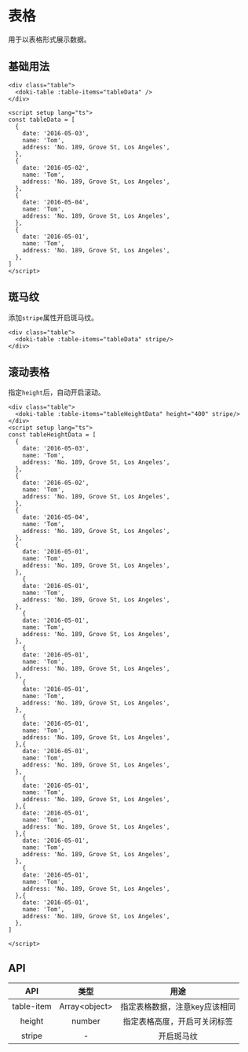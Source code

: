 # 表格

用于以表格形式展示数据。

## 基础用法

```vue
<div class="table">
  <doki-table :table-items="tableData" />
</div>

<script setup lang="ts">
const tableData = [
  {
    date: '2016-05-03',
    name: 'Tom',
    address: 'No. 189, Grove St, Los Angeles',
  },
  {
    date: '2016-05-02',
    name: 'Tom',
    address: 'No. 189, Grove St, Los Angeles',
  },
  {
    date: '2016-05-04',
    name: 'Tom',
    address: 'No. 189, Grove St, Los Angeles',
  },
  {
    date: '2016-05-01',
    name: 'Tom',
    address: 'No. 189, Grove St, Los Angeles',
  },
]
</script>
```

## 斑马纹

添加`stripe`属性开启斑马纹。

```vue
<div class="table">
  <doki-table :table-items="tableData" stripe/>
</div>
```

## 滚动表格

指定`height`后，自动开启滚动。

```vue
<div class="table">
  <doki-table :table-items="tableHeightData" height="400" stripe/>
</div>
<script setup lang="ts">
const tableHeightData = [
  {
    date: '2016-05-03',
    name: 'Tom',
    address: 'No. 189, Grove St, Los Angeles',
  },
  {
    date: '2016-05-02',
    name: 'Tom',
    address: 'No. 189, Grove St, Los Angeles',
  },
  {
    date: '2016-05-04',
    name: 'Tom',
    address: 'No. 189, Grove St, Los Angeles',
  },
  {
    date: '2016-05-01',
    name: 'Tom',
    address: 'No. 189, Grove St, Los Angeles',
  },
    {
    date: '2016-05-01',
    name: 'Tom',
    address: 'No. 189, Grove St, Los Angeles',
  },
    {
    date: '2016-05-01',
    name: 'Tom',
    address: 'No. 189, Grove St, Los Angeles',
  },
    {
    date: '2016-05-01',
    name: 'Tom',
    address: 'No. 189, Grove St, Los Angeles',
  },
    {
    date: '2016-05-01',
    name: 'Tom',
    address: 'No. 189, Grove St, Los Angeles',
  },
    {
    date: '2016-05-01',
    name: 'Tom',
    address: 'No. 189, Grove St, Los Angeles',
  },{
    date: '2016-05-01',
    name: 'Tom',
    address: 'No. 189, Grove St, Los Angeles',
  },
    {
    date: '2016-05-01',
    name: 'Tom',
    address: 'No. 189, Grove St, Los Angeles',
  },{
    date: '2016-05-01',
    name: 'Tom',
    address: 'No. 189, Grove St, Los Angeles',
  },{
    date: '2016-05-01',
    name: 'Tom',
    address: 'No. 189, Grove St, Los Angeles',
  },
    {
    date: '2016-05-01',
    name: 'Tom',
    address: 'No. 189, Grove St, Los Angeles',
  },{
    date: '2016-05-01',
    name: 'Tom',
    address: 'No. 189, Grove St, Los Angeles',
  },
]

</script>
```

## API

|    API     |      类型      |             用途              |
| :--------: | :------------: | :---------------------------: |
| table-item | Array\<object> | 指定表格数据，注意key应该相同 |
|   height   |     number     | 指定表格高度，开启可关闭标签  |
|   stripe   |       -        |          开启斑马纹           |